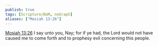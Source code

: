 ```yaml
---
publish: true
tags: [Scripture/BoM, noGraph]
aliases: ["Mosiah 13:26"]
---
```

[Mosiah 13:26](https://churchofjesuschrist.org/study/scriptures/bofm/mosiah/13?lang=eng&id=p26#p26) I say unto you, Nay; for if ye had, the Lord would not have caused me to come forth and to prophesy evil concerning this people.
